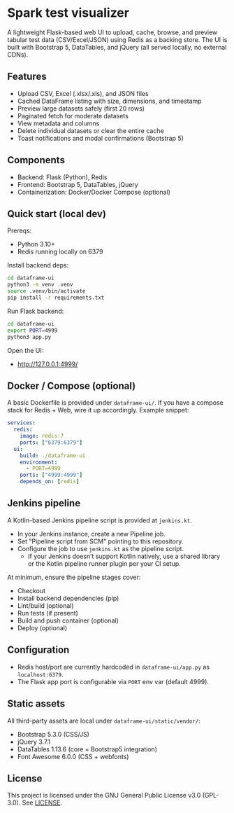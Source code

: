 # Spark test visualizer

A lightweight Flask-based web UI to upload, cache, browse, and preview tabular test data (CSV/Excel/JSON) using Redis as a backing store. The UI is built with Bootstrap 5, DataTables, and jQuery (all served locally, no external CDNs).

## Features
- Upload CSV, Excel (.xlsx/.xls), and JSON files
- Cached DataFrame listing with size, dimensions, and timestamp
- Preview large datasets safely (first 20 rows)
- Paginated fetch for moderate datasets
- View metadata and columns
- Delete individual datasets or clear the entire cache
- Toast notifications and modal confirmations (Bootstrap 5)

## Components
- Backend: Flask (Python), Redis
- Frontend: Bootstrap 5, DataTables, jQuery
- Containerization: Docker/Docker Compose (optional)

## Quick start (local dev)

Prereqs:
- Python 3.10+
- Redis running locally on 6379

Install backend deps:
```bash
cd dataframe-ui
python3 -m venv .venv
source .venv/bin/activate
pip install -r requirements.txt
```

Run Flask backend:
```bash
cd dataframe-ui
export PORT=4999
python3 app.py
```

Open the UI:
- http://127.0.0.1:4999/

## Docker / Compose (optional)
A basic Dockerfile is provided under `dataframe-ui/`. If you have a compose stack for Redis + Web, wire it up accordingly. Example snippet:
```yaml
services:
  redis:
    image: redis:7
    ports: ["6379:6379"]
  ui:
    build: ./dataframe-ui
    environment:
      - PORT=4999
    ports: ["4999:4999"]
    depends_on: [redis]
```

## Jenkins pipeline
A Kotlin-based Jenkins pipeline script is provided at `jenkins.kt`.
- In your Jenkins instance, create a new Pipeline job.
- Set "Pipeline script from SCM" pointing to this repository.
- Configure the job to use `jenkins.kt` as the pipeline script.
  - If your Jenkins doesn’t support Kotlin natively, use a shared library or the Kotlin pipeline runner plugin per your CI setup.

At minimum, ensure the pipeline stages cover:
- Checkout
- Install backend dependencies (pip)
- Lint/build (optional)
- Run tests (if present)
- Build and push container (optional)
- Deploy (optional)

## Configuration
- Redis host/port are currently hardcoded in `dataframe-ui/app.py` as `localhost:6379`.
- The Flask app port is configurable via `PORT` env var (default 4999).

## Static assets
All third-party assets are local under `dataframe-ui/static/vendor/`:
- Bootstrap 5.3.0 (CSS/JS)
- jQuery 3.7.1
- DataTables 1.13.6 (core + Bootstrap5 integration)
- Font Awesome 6.0.0 (CSS + webfonts)

## License
This project is licensed under the GNU General Public License v3.0 (GPL-3.0). See [LICENSE](LICENSE).
